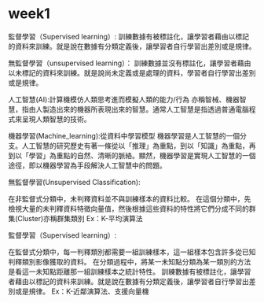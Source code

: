# week1

監督學習（Supervised learning）:
訓練數據有被標註化，讓學習者藉由以標記的資料來訓練。就是說在數據有分類定義後，讓學習者自行學習出差別或是規律。


無監督學習（unsupervised learning）：
訓練數據並沒有標註化，讓學習者藉由以未標記的資料來訓練。就是說尚未定義或是處理的資料，學習者自行學習出差別或是規律。



人工智慧(AI):計算機模仿人類思考進而模擬人類的能力/行為
亦稱智械、機器智慧，指由人製造出來的機器所表現出來的智慧。通常人工智慧是指透過普通電腦程式來呈現人類智慧的技術。

機器學習(Machine_learning):從資料中學習模型
機器學習是人工智慧的一個分支。人工智慧的研究歷史有著一條從以「推理」為重點，到以「知識」為重點，再到以「學習」為重點的自然、清晰的脈絡。顯然，機器學習是實現人工智慧的一個途徑，即以機器學習為手段解決人工智慧中的問題。


無監督學習(Unsupervised Classification):

在非監督式分類中，未判釋資料並不與訓練樣本的資料比較。
在這個分類中，先檢視大量的未判釋資料特徵向量值，然後根據這些資料的特性將它們分成不同的群集(Cluster)亦稱群集類別
Ex：K-平均演算法

監督學習（Supervised learning）:

在監督式分類中，每一判釋類別都需要一組訓練樣本，這一組樣本包含許多從已知判釋類別影像獲取的資料。
在分類過程中，將某一未知點分類為某一類別的方法是看這一未知點距離那一組訓練樣本之統計特性。
訓練數據有被標註化，讓學習者藉由以標記的資料來訓練。就是說在數據有分類定義後，讓學習者自行學習出差別或是規律。
Ex：K-近鄰演算法、支援向量機

